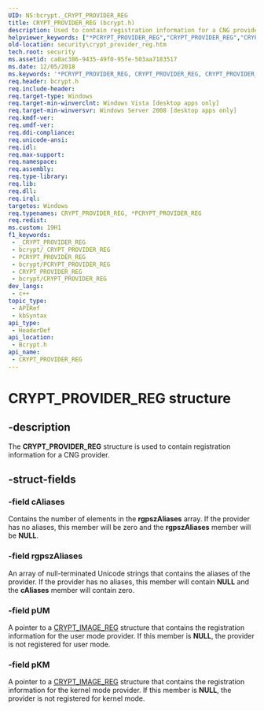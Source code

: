 ```yaml
---
UID: NS:bcrypt._CRYPT_PROVIDER_REG
title: CRYPT_PROVIDER_REG (bcrypt.h)
description: Used to contain registration information for a CNG provider.
helpviewer_keywords: ["*PCRYPT_PROVIDER_REG","CRYPT_PROVIDER_REG","CRYPT_PROVIDER_REG structure [Security]","PCRYPT_PROVIDER_REG","PCRYPT_PROVIDER_REG structure pointer [Security]","bcrypt/CRYPT_PROVIDER_REG","bcrypt/PCRYPT_PROVIDER_REG","security.crypt_provider_reg"]
old-location: security\crypt_provider_reg.htm
tech.root: security
ms.assetid: ca0ac386-9435-49f0-95fe-503aa7183517
ms.date: 12/05/2018
ms.keywords: '*PCRYPT_PROVIDER_REG, CRYPT_PROVIDER_REG, CRYPT_PROVIDER_REG structure [Security], PCRYPT_PROVIDER_REG, PCRYPT_PROVIDER_REG structure pointer [Security], bcrypt/CRYPT_PROVIDER_REG, bcrypt/PCRYPT_PROVIDER_REG, security.crypt_provider_reg'
req.header: bcrypt.h
req.include-header: 
req.target-type: Windows
req.target-min-winverclnt: Windows Vista [desktop apps only]
req.target-min-winversvr: Windows Server 2008 [desktop apps only]
req.kmdf-ver: 
req.umdf-ver: 
req.ddi-compliance: 
req.unicode-ansi: 
req.idl: 
req.max-support: 
req.namespace: 
req.assembly: 
req.type-library: 
req.lib: 
req.dll: 
req.irql: 
targetos: Windows
req.typenames: CRYPT_PROVIDER_REG, *PCRYPT_PROVIDER_REG
req.redist: 
ms.custom: 19H1
f1_keywords:
 - _CRYPT_PROVIDER_REG
 - bcrypt/_CRYPT_PROVIDER_REG
 - PCRYPT_PROVIDER_REG
 - bcrypt/PCRYPT_PROVIDER_REG
 - CRYPT_PROVIDER_REG
 - bcrypt/CRYPT_PROVIDER_REG
dev_langs:
 - c++
topic_type:
 - APIRef
 - kbSyntax
api_type:
 - HeaderDef
api_location:
 - Bcrypt.h
api_name:
 - CRYPT_PROVIDER_REG
---
```


# CRYPT_PROVIDER_REG structure


## -description

The <b>CRYPT_PROVIDER_REG</b> structure is used to contain registration information for a CNG provider.

## -struct-fields

### -field cAliases

Contains the number of elements in the <b>rgpszAliases</b> array. If the provider has no aliases, this member will be zero and the <b>rgpszAliases</b> member will be <b>NULL</b>.

### -field rgpszAliases

An array of null-terminated Unicode strings that contains the aliases of the provider. If the provider has no aliases, this member will contain <b>NULL</b> and the <b>cAliases</b> member will contain zero.

### -field pUM

A pointer to a <a href="/windows/desktop/api/bcrypt/ns-bcrypt-crypt_image_reg">CRYPT_IMAGE_REG</a> structure that contains the registration information for the user mode provider. If this member is <b>NULL</b>, the provider is not registered for user mode.

### -field pKM

A pointer to a <a href="/windows/desktop/api/bcrypt/ns-bcrypt-crypt_image_reg">CRYPT_IMAGE_REG</a> structure that contains the registration information for the kernel mode provider. If this member is <b>NULL</b>, the provider is not registered for kernel mode.
